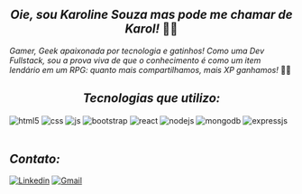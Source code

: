 <div align="center">
  
##  _Oie, sou Karoline Souza mas pode me chamar de Karol!_ 👩‍💻 </div>

_Gamer, Geek apaixonada por tecnologia e gatinhos! Como uma Dev Fullstack, sou a prova viva de que o conhecimento é como um item lendário em um RPG: quanto mais compartilhamos, mais XP ganhamos!_ 🌟🐾

<div align="center">
  
## _Tecnologias que utilizo:_  </div>

<div style="display: inline_block">
  <img align="center" alt="html5" src="https://img.shields.io/badge/HTML5-E34F26?style=for-the-badge&logo=html5&logoColor=white" />
  <img align="center" alt="css" src="https://img.shields.io/badge/CSS3-1572B6?style=for-the-badge&logo=css3&logoColor=white" />
  <img align="center" alt="js" src="https://img.shields.io/badge/JavaScript-F7DF1E?style=for-the-badge&logo=javascript&logoColor=black" />
  <img align="center" alt="bootstrap" src="https://img.shields.io/badge/Bootstrap-563D7C?style=for-the-badge&logo=bootstrap&logoColor=white" />
  <img align="center" alt="react" src="https://img.shields.io/badge/React-20232A?style=for-the-badge&logo=react&logoColor=61DAFB" />
  <img align="center" alt="nodejs" src="https://img.shields.io/badge/Node.js-43853D?style=for-the-badge&logo=node.js&logoColor=white" />
  <img align="center" alt="mongodb" src="https://img.shields.io/badge/MongoDB-4EA94B?style=for-the-badge&logo=mongodb&logoColor=white" /> 
  <img align="center" alt="expressjs" src="https://img.shields.io/badge/Express.js-404D59?style=for-the-badge" />
</div><br/> 

## _Contato:_

[![Linkedin](https://img.shields.io/badge/LinkedIn-0077B5?style=for-the-badge&logo=linkedin&logoColor=white)](https://img.shields.io/badge/LinkedIn-0077B5?style=for-the-badge&logo=linkedin&logoColor=white)
[![Gmail](https://img.shields.io/badge/Gmail-D14836?style=for-the-badge&logo=gmail&logoColor=white)](kahsouzasts@gmail.com)
